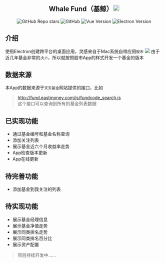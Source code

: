 <h2 align="center">Whale Fund（基鲸）<img width="20" src="./public/favicon.ico" /></h2>
<p align="center">
<img alt="GitHub Repo stars" src="https://img.shields.io/github/stars/Kimentanm/whale-fund">
<img alt="GitHub" src="https://img.shields.io/github/license/Kimentanm/whale-fund">
<img alt="Vue Version" src="https://img.shields.io/badge/vue-v2.6.10-green">
<img alt="Electron Version" src="https://img.shields.io/badge/electron-v6.0.0-blue">
</p>

## 介绍
使用Electron创建跨平台的桌面应用，灵感来自于Mac系统自带应用`股市`
![](https://cdn.jsdelivr.net/gh/kimentanm/image-store/img/20210303232413.png)
由于近几年基金非常的火🔥，所以就按照股市App的样式开发一个基金的版本

## 数据来源
本App的数据来源于`天天基金`网站提供的接口，比如
> http://fund.eastmoney.com/js/fundcode_search.js  
> 这个接口可以查询到所有的基金列表数据


## 已实现功能
- 通过基金编号和基金名称查询
- 添加关注列表
- 展示基金近六个月收益率走势
- App检查版本更新
- App在线更新

## 待完善功能
- 添加基金到我关注的列表

## 待实现功能
- 展示基金经理信息
- 展示基金净值走势
- 展示同类排名走势
- 展示同类排名百分比
- 展示资产配置

> 项目持续开发中……
